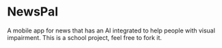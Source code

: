 # NewsPal
A mobile app for news that has an AI integrated to help people with visual impairment. This is a school project, feel free to fork it.
